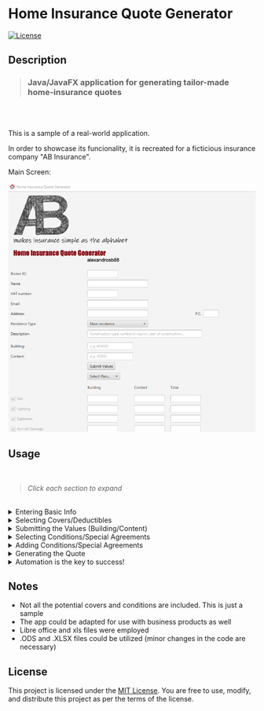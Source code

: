 # Home Insurance Quote Generator

[![License](https://img.shields.io/badge/license-MIT-blue.svg)](LICENSE.md)


## Description

> ### Java/JavaFX application for generating tailor-made home-insurance quotes
<br />
<br />

This is a sample of a real-world application. 

In order to showcase its funcionality, it is recreated for a ficticious insurance company "AB Insurance".

Main Screen:

![main_screen](main_screen.png)



## Usage
<br />

> *Click each section to expand*

<br />

<details>

<summary>Entering Basic Info</summary>
<br />

Firstly, the user provides basic information that wishes to be included in the quotation:

![info](info.png)

</details>

<details>

<summary>Selecting Covers/Deductibles</summary>
<br />


The initial option involves selecting a plan wherein predetermined coverage components are automatically checked:

![plan_selection](plan_selection.gif)


However, the user retains the ability to check/uncheck any specific coverage item or condition individually:

![cover_selection](cover_selection.gif)

> **Note** <br />
This latter feature embodies the tailor-made element, as it allows users to personalize the coverage.
<br />

When a cover is selected, the relative field appears in the deductible section. If a deductible box is checked, the text is open for editing:

![deductibles](deductibles.gif)

</details>

<details>

<summary>Submitting the Values (Building/Content)</summary>
<br />

After selecting the desired covers, the user is then required to input the insured value for building and/or content. By pressing the "Submit" button, a set of pre-configured rules get into action and automatically calculate the limit of the selected covers:

![submit_values](submit_values.gif)

</details>

<details>

<summary>Selecting Conditions/Special Agreements</summary>
<br />

There is capability to review and adjust contract clauses as needed: 

![clauses](clauses.gif)


> **Note** <br />
Regarding General Exclusions, given their obligatory nature, the relative fields are locked and not editable<br /> (However, this feature could be easily adjusted in source code level)


</details>

<details>

<summary>Adding Conditions/Special Agreements</summary>
<br />

Any contract clause that may not be initially included can be manually appended:

![add_condition](add_condition.gif)

</details>

<details>

<summary>Generating the Quote</summary>
<br />

Finally, by pressing "Generate Quote" the quote is delivered in XLS format based on an xls source file:

![generate](generate.gif)

<br />

![output1](output1.PNG)

![output2](output2.PNG)

<br />

</details>

<details>

<summary>Automation is the key to success!</summary>
<br />

Apart from the main capabilities for covers, limits etc. other automations can be implemented based on the user needs and underwriting rules.
<br />
<br />
For example, if the user selects "Secondary Residence" as residence type, since it is more vulnerable to theft, the field of theft measures is automatically checked and open for editing.



</details>

## Notes

- Not all the potential covers and conditions are included. This is just a sample
- The app could be adapted for use with business products as well
- Libre office and xls files were employed
- .ODS and .XLSX files could be utilized (minor changes in the code are necessary)



## License

This project is licensed under the [MIT License](LICENSE). You are free to use, modify, and distribute this project as per the terms of the license.
